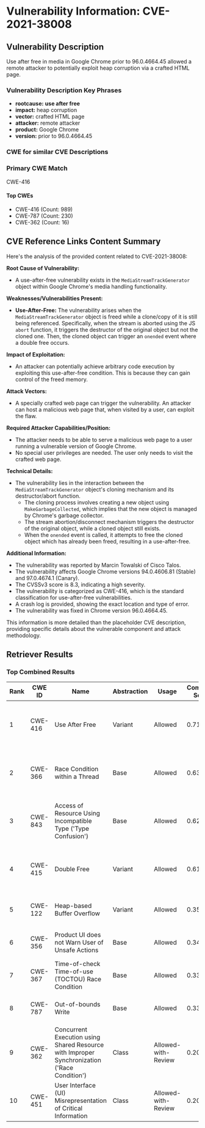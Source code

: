 # Vulnerability Information: CVE-2021-38008

## Vulnerability Description
Use after free in media in Google Chrome prior to 96.0.4664.45 allowed a remote attacker to potentially exploit heap corruption via a crafted HTML page.

### Vulnerability Description Key Phrases
- **rootcause:** **use after free**
- **impact:** heap corruption
- **vector:** crafted HTML page
- **attacker:** remote attacker
- **product:** Google Chrome
- **version:** prior to 96.0.4664.45

### CWE for similar CVE Descriptions
### Primary CWE Match
CWE-416

#### Top CWEs
- CWE-416 (Count: 989)
- CWE-787 (Count: 230)
- CWE-362 (Count: 16)

## CVE Reference Links Content Summary
Here's the analysis of the provided content related to CVE-2021-38008:

**Root Cause of Vulnerability:**
- A use-after-free vulnerability exists in the `MediaStreamTrackGenerator` object within Google Chrome's media handling functionality.

**Weaknesses/Vulnerabilities Present:**
- **Use-After-Free:** The vulnerability arises when the `MediaStreamTrackGenerator` object is freed while a clone/copy of it is still being referenced. Specifically, when the stream is aborted using the JS `abort` function, it triggers the destructor of the original object but not the cloned one. Then, the cloned object can trigger an `onended` event where a double free occurs.

**Impact of Exploitation:**
- An attacker can potentially achieve arbitrary code execution by exploiting this use-after-free condition. This is because they can gain control of the freed memory.

**Attack Vectors:**
- A specially crafted web page can trigger the vulnerability. An attacker can host a malicious web page that, when visited by a user, can exploit the flaw.

**Required Attacker Capabilities/Position:**
- The attacker needs to be able to serve a malicious web page to a user running a vulnerable version of Google Chrome.
- No special user privileges are needed. The user only needs to visit the crafted web page.

**Technical Details:**
- The vulnerability lies in the interaction between the `MediaStreamTrackGenerator` object's cloning mechanism and its destructor/abort function.
    - The cloning process involves creating a new object using `MakeGarbageCollected`, which implies that the new object is managed by Chrome's garbage collector.
    - The stream abortion/disconnect mechanism triggers the destructor of the original object, while a cloned object still exists.
    - When the `onended` event is called, it attempts to free the cloned object which has already been freed, resulting in a use-after-free.

**Additional Information:**
- The vulnerability was reported by Marcin Towalski of Cisco Talos.
- The vulnerability affects Google Chrome versions 94.0.4606.81 (Stable) and 97.0.4674.1 (Canary).
- The CVSSv3 score is 8.3, indicating a high severity.
- The vulnerability is categorized as CWE-416, which is the standard classification for use-after-free vulnerabilities.
- A crash log is provided, showing the exact location and type of error.
- The vulnerability was fixed in Chrome version 96.0.4664.45.

This information is more detailed than the placeholder CVE description, providing specific details about the vulnerable component and attack methodology.

## Retriever Results

### Top Combined Results

| Rank | CWE ID | Name | Abstraction | Usage | Combined Score | Retrievers | Individual Scores |
|------|--------|------|-------------|-------|---------------|------------|-------------------|
| 1 | CWE-416 | Use After Free | Variant | Allowed | 0.7147 | dense, sparse, graph | dense: 0.666, sparse: 0.256, graph: 0.823 |
| 2 | CWE-366 | Race Condition within a Thread | Base | Allowed | 0.6366 | dense, sparse, graph | dense: 0.594, sparse: 0.213, graph: 0.608 |
| 3 | CWE-843 | Access of Resource Using Incompatible Type ('Type Confusion') | Base | Allowed | 0.6249 | dense, sparse, graph | dense: 0.511, sparse: 0.215, graph: 0.689 |
| 4 | CWE-415 | Double Free | Variant | Allowed | 0.6100 | dense, sparse, graph | dense: 0.538, sparse: 0.178, graph: 0.811 |
| 5 | CWE-122 | Heap-based Buffer Overflow | Variant | Allowed | 0.3518 | dense, sparse | dense: 0.549, sparse: 0.186 |
| 6 | CWE-356 | Product UI does not Warn User of Unsafe Actions | Base | Allowed | 0.3405 | dense, sparse | dense: 0.522, sparse: 0.139 |
| 7 | CWE-367 | Time-of-check Time-of-use (TOCTOU) Race Condition | Base | Allowed | 0.3323 | dense, sparse | dense: 0.509, sparse: 0.136 |
| 8 | CWE-787 | Out-of-bounds Write | Base | Allowed | 0.3306 | dense, sparse | dense: 0.505, sparse: 0.136 |
| 9 | CWE-362 | Concurrent Execution using Shared Resource with Improper Synchronization ('Race Condition') | Class | Allowed-with-Review | 0.2094 | dense, sparse | dense: 0.515, sparse: 0.172 |
| 10 | CWE-451 | User Interface (UI) Misrepresentation of Critical Information | Class | Allowed-with-Review | 0.2073 | dense, sparse | dense: 0.527, sparse: 0.156 |

